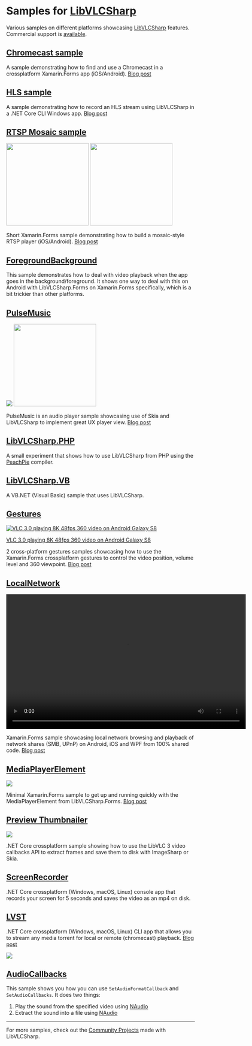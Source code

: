 # Samples for [LibVLCSharp](https://code.videolan.org/videolan/LibVLCSharp)

Various samples on different platforms showcasing [LibVLCSharp](https://code.videolan.org/videolan/LibVLCSharp) features. Commercial support is [available](https://videolabs.io/#contact).

## [Chromecast sample](https://code.videolan.org/mfkl/libvlcsharp-samples/tree/master/Chromecast)

A sample demonstrating how to find and use a Chromecast in a crossplatform Xamarin.Forms app (iOS/Android). [Blog post](https://mfkl.github.io/chromecast/2018/10/21/High-performance-cross-platform-streaming-with-libvlc-and-Chromecast-on-.NET.html)

## [HLS sample](https://code.videolan.org/mfkl/libvlcsharp-samples/tree/master/RecordHLS)

A sample demonstrating how to record an HLS stream using LibVLCSharp in a .NET Core CLI Windows app. [Blog post](https://mfkl.github.io/hls/2018/10/10/How-to-record-HLS-stream-with-LibVLCSharp-and-.NET-Core.html)

## [RTSP Mosaic sample](https://code.videolan.org/mfkl/libvlcsharp-samples/tree/master/VideoMosaic)

<img src="https://mfkl.github.io/assets/mosaic-ios.png" Width="220" /> <img src="https://mfkl.github.io/assets/mosaic-android.png" Width="220" />

Short Xamarin.Forms sample demonstrating how to build a mosaic-style RTSP player (iOS/Android). [Blog post](https://mfkl.github.io/libvlc/rtsp/xamarin/forms/2018/12/05/crossplatform-RTSP-mosaic-views-with-libvlcsharp.html)

## [ForegroundBackground](https://code.videolan.org/mfkl/libvlcsharp-samples/tree/master/ForegroundBackground)

This sample demonstrates how to deal with video playback when the app goes in the background/foreground.
It shows one way to deal with this on Android with LibVLCSharp.Forms on Xamarin.Forms specifically, which is a bit trickier than other platforms.

## [PulseMusic](https://code.videolan.org/mfkl/libvlcsharp-samples/tree/master/PulseMusic)

<img src="https://mfkl.github.io/assets/pulse-music-concept.gif"/> <img src="https://mfkl.github.io/assets/pulse-music-playback.gif" Width="220" />

PulseMusic is an audio player sample showcasing use of Skia and LibVLCSharp to implement great UX player view. [Blog post](https://mfkl.github.io/libvlc/skia/xamarin/forms/ux/2018/12/31/PulseMusic-music-player-design.html)

## [LibVLCSharp.PHP](https://code.videolan.org/mfkl/libvlcsharp-samples/tree/master/LibVLCSharp.PHP)

A small experiment that shows how to use LibVLCSharp from PHP using the [PeachPie](https://www.peachpie.io/) compiler.

## [LibVLCSharp.VB](https://code.videolan.org/mfkl/libvlcsharp-samples/tree/master/LibVLCSharp.VB)

A VB.NET (Visual Basic) sample that uses LibVLCSharp.

## [Gestures](https://code.videolan.org/mfkl/libvlcsharp-samples/tree/master/Gestures/Gestures)

[![VLC 3.0 playing 8K 48fps 360 video on Android Galaxy S8](https://i.imgur.com/0B34Hjj.png)](https://player.vimeo.com/video/254723180 "VLC 3.0 playing 8K 48fps 360 video on Android Galaxy S8")

[VLC 3.0 playing 8K 48fps 360 video on Android Galaxy S8](https://player.vimeo.com/video/254723180)

2 cross-platform gestures samples showcasing how to use the Xamarin.Forms crossplatform gestures to control the video position, volume level and 360 viewpoint. [Blog post](https://mfkl.github.io/libvlc/360/xamarin/forms/ux/2019/02/12/Fun-with-crossplatform-gestures-and-360-videos.html)

## [LocalNetwork](https://code.videolan.org/mfkl/libvlcsharp-samples/tree/master/LocalNetwork)

<p>
<video width="640" height="360" controls>
  <source src="/assets/localnetwork-record.mp4" type="video/mp4">
</video>
</p>

Xamarin.Forms sample showcasing local network browsing and playback of network shares (SMB, UPnP) on Android, iOS and WPF from 100% shared code. [Blog post](https://mfkl.github.io/libvlc/crossplatform/xamarin/forms/2019/07/02/Crossplatform-local-network-browsing-and-media-playback.html)

## [MediaPlayerElement](https://code.videolan.org/mfkl/libvlcsharp-samples/tree/master/MediaElement)

<img src="https://mfkl.github.io/assets/media-element-iphone.png"/>

Minimal Xamarin.Forms sample to get up and running quickly with the MediaPlayerElement from LibVLCSharp.Forms. [Blog post](https://mfkl.github.io/libvlc/crossplatform/xamarin/forms/2019/08/13/MediaPlayerElement-Plug-and-play-LibVLCSharp-UI-video-control.html)

## [Preview Thumbnailer](https://code.videolan.org/mfkl/libvlcsharp-samples/tree/master/PreviewThumbnailExtractor)

<img src="https://pbs.twimg.com/media/EMtC5TVUcAA2VMD?format=jpg&name=medium"/>

.NET Core crossplatform sample showing how to use the LibVLC 3 video callbacks API to extract frames and save them to disk with ImageSharp or Skia.

## [ScreenRecorder](https://code.videolan.org/mfkl/libvlcsharp-samples/tree/master/ScreenRecorder)

.NET Core crossplatform (Windows, macOS, Linux) console app that records your screen for 5 seconds and saves the video as an mp4 on disk.

## [LVST](https://github.com/mfkl/lvst)

.NET Core crossplatform (Windows, macOS, Linux) CLI app that allows you to stream any media torrent for local or remote (chromecast) playback. [Blog post](https://mfkl.github.io/libvlc/2020/03/23/Torrents-and-multimedia-streaming.html)

<img src="https://raw.githubusercontent.com/mfkl/lvst/master/lvst.gif"/>

## [AudioCallbacks](https://code.videolan.org/mfkl/libvlcsharp-samples/tree/master/AudioCallbacks)

This sample shows you how you can use `SetAudioFormatCallback` and `SetAudioCallbacks`. It does two things:

1. Play the sound from the specified video using [NAudio](https://github.com/naudio/NAudio)
2. Extract the sound into a file using [NAudio](https://github.com/naudio/NAudio)

---

For more samples, check out the [Community Projects](https://code.videolan.org/videolan/LibVLCSharp/-/blob/3.x/docs/made_with_libvlcsharp.md) made with LibVLCSharp.